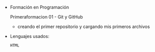 - Formación en Programación

  Primeraformacion 01 - Git y GitHub
  
  - creando el primer repositorio y cargando mis primeros archivos
  
- Lenguajes usados:
  
    ```HTML```
